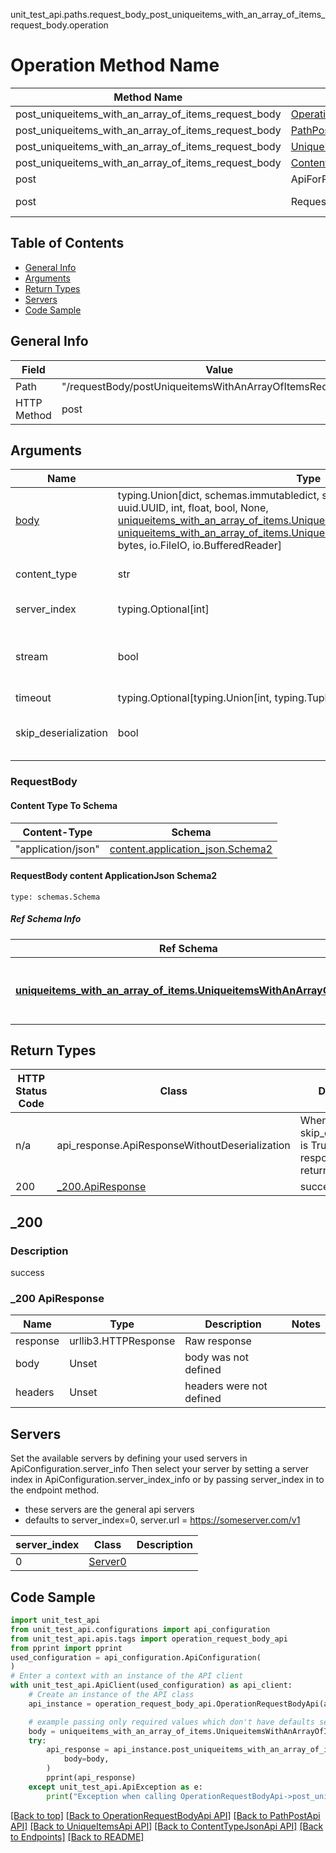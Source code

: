 unit_test_api.paths.request_body_post_uniqueitems_with_an_array_of_items_request_body.operation
# Operation Method Name

| Method Name | Api Class | Notes |
| ----------- | --------- | ----- |
| post_uniqueitems_with_an_array_of_items_request_body | [OperationRequestBodyApi](../../apis/tags/operation_request_body_api.md) | This api is only for tag=operation.requestBody |
| post_uniqueitems_with_an_array_of_items_request_body | [PathPostApi](../../apis/tags/path_post_api.md) | This api is only for tag=path.post |
| post_uniqueitems_with_an_array_of_items_request_body | [UniqueItemsApi](../../apis/tags/unique_items_api.md) | This api is only for tag=uniqueItems |
| post_uniqueitems_with_an_array_of_items_request_body | [ContentTypeJsonApi](../../apis/tags/content_type_json_api.md) | This api is only for tag=contentType_json |
| post | ApiForPost | This api is only for this endpoint |
| post | RequestBodyPostUniqueitemsWithAnArrayOfItemsRequestBody | This api is only for path=/requestBody/postUniqueitemsWithAnArrayOfItemsRequestBody |

## Table of Contents
- [General Info](#general-info)
- [Arguments](#arguments)
- [Return Types](#return-types)
- [Servers](#servers)
- [Code Sample](#code-sample)

## General Info
| Field | Value |
| ----- | ----- |
| Path | "/requestBody/postUniqueitemsWithAnArrayOfItemsRequestBody" |
| HTTP Method | post |

## Arguments

Name | Type | Description  | Notes
------------- | ------------- | ------------- | -------------
[body](#requestbody) | typing.Union[dict, schemas.immutabledict, str, datetime.date, datetime.datetime, uuid.UUID, int, float, bool, None, [uniqueitems_with_an_array_of_items.UniqueitemsWithAnArrayOfItemsTupleInput](../../components/schema/uniqueitems_with_an_array_of_items.md#uniqueitemswithanarrayofitemstupleinput), [uniqueitems_with_an_array_of_items.UniqueitemsWithAnArrayOfItemsTuple](../../components/schema/uniqueitems_with_an_array_of_items.md#uniqueitemswithanarrayofitemstuple), bytes, io.FileIO, io.BufferedReader] | required |
content_type | str | optional, default is 'application/json' | Selects the schema and serialization of the request body. value must be one of ['application/json']
server_index | typing.Optional[int] | default is None | Allows one to select a different [server](#servers). If not None, must be one of [0]
stream | bool | default is False | if True then the response.content will be streamed and loaded from a file like object. When downloading a file, set this to True to force the code to deserialize the content to a FileSchema file
timeout | typing.Optional[typing.Union[int, typing.Tuple]] | default is None | the timeout used by the rest client
skip_deserialization | bool | default is False | when True, headers and body will be unset and an instance of api_response.ApiResponseWithoutDeserialization will be returned

### RequestBody

#### Content Type To Schema
Content-Type | Schema
------------ | -------
"application/json" | [content.application_json.Schema2](#requestbody-content-applicationjson-schema2)

#### RequestBody content ApplicationJson Schema2
```
type: schemas.Schema
```

##### Ref Schema Info
Ref Schema | Input Type | Output Type
---------- | ---------- | -----------
[**uniqueitems_with_an_array_of_items.UniqueitemsWithAnArrayOfItems**](../../components/schema/uniqueitems_with_an_array_of_items.md) | dict, schemas.immutabledict, str, datetime.date, datetime.datetime, uuid.UUID, int, float, bool, None, [uniqueitems_with_an_array_of_items.UniqueitemsWithAnArrayOfItemsTupleInput](../../components/schema/uniqueitems_with_an_array_of_items.md#uniqueitemswithanarrayofitemstupleinput), [uniqueitems_with_an_array_of_items.UniqueitemsWithAnArrayOfItemsTuple](../../components/schema/uniqueitems_with_an_array_of_items.md#uniqueitemswithanarrayofitemstuple), bytes, io.FileIO, io.BufferedReader | schemas.immutabledict, str, float, int, bool, None, [uniqueitems_with_an_array_of_items.UniqueitemsWithAnArrayOfItemsTuple](../../components/schema/uniqueitems_with_an_array_of_items.md#uniqueitemswithanarrayofitemstuple), bytes, io.FileIO

## Return Types

HTTP Status Code | Class | Description
------------- | ------------- | -------------
n/a | api_response.ApiResponseWithoutDeserialization | When skip_deserialization is True this response is returned
200 | [_200.ApiResponse](#_200-apiresponse) | success

## _200

### Description
success

### _200 ApiResponse
Name | Type | Description  | Notes
------------- | ------------- | ------------- | -------------
response | urllib3.HTTPResponse | Raw response |
body | Unset | body was not defined |
headers | Unset | headers were not defined |

## Servers

Set the available servers by defining your used servers in ApiConfiguration.server_info
Then select your server by setting a server index in ApiConfiguration.server_index_info or by
passing server_index in to the endpoint method.
- these servers are the general api servers
- defaults to server_index=0, server.url = https://someserver.com/v1

server_index | Class | Description
------------ | ----- | ------------
0 | [Server0](../../servers/server_0.md) |

## Code Sample

```python
import unit_test_api
from unit_test_api.configurations import api_configuration
from unit_test_api.apis.tags import operation_request_body_api
from pprint import pprint
used_configuration = api_configuration.ApiConfiguration(
)
# Enter a context with an instance of the API client
with unit_test_api.ApiClient(used_configuration) as api_client:
    # Create an instance of the API class
    api_instance = operation_request_body_api.OperationRequestBodyApi(api_client)

    # example passing only required values which don't have defaults set
    body = uniqueitems_with_an_array_of_items.UniqueitemsWithAnArrayOfItems.validate(None)
    try:
        api_response = api_instance.post_uniqueitems_with_an_array_of_items_request_body(
            body=body,
        )
        pprint(api_response)
    except unit_test_api.ApiException as e:
        print("Exception when calling OperationRequestBodyApi->post_uniqueitems_with_an_array_of_items_request_body: %s\n" % e)
```

[[Back to top]](#top)
[[Back to OperationRequestBodyApi API]](../../apis/tags/operation_request_body_api.md)
[[Back to PathPostApi API]](../../apis/tags/path_post_api.md)
[[Back to UniqueItemsApi API]](../../apis/tags/unique_items_api.md)
[[Back to ContentTypeJsonApi API]](../../apis/tags/content_type_json_api.md)
[[Back to Endpoints]](../../../README.md#Endpoints) [[Back to README]](../../../README.md)